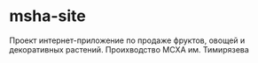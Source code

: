 # msha-site

Проект интернет-приложение по продаже фруктов, овощей и декоративных растений. Проихводство МСХА им. Тимирязева
